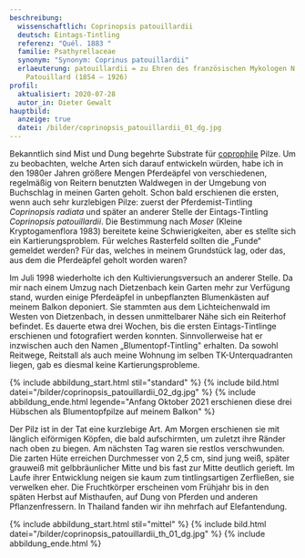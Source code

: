 ```yaml
---
beschreibung:
  wissenschaftlich: Coprinopsis patouillardii
  deutsch: Eintags-Tintling
  referenz: "Quél. 1883 "
  familie: Psathyrellaceae
  synonym: "Synonym: Coprinus patouillardii"
  erlaeuterung: patouillardii = zu Ehren des französischen Mykologen N. T.
    Patouillard (1854 – 1926)
profil:
  aktualisiert: 2020-07-28
  autor_in: Dieter Gewalt
hauptbild:
  anzeige: true
  datei: /bilder/coprinopsis_patouillardii_01_dg.jpg
---
```

Bekanntlich sind Mist und Dung begehrte Substrate für [coprophile](coprophil "Glossar") Pilze. Um zu beobachten, welche Arten sich darauf entwickeln würden, habe ich in den 1980er Jahren größere Mengen Pferdeäpfel von verschiedenen, regelmäßig von Reitern benutzten Waldwegen in der Umgebung von Buchschlag in meinen Garten geholt. Schon bald erschienen die ersten, wenn auch sehr kurzlebigen Pilze: zuerst der Pferdemist-Tintling *Coprinopsis radiata* und später an anderer Stelle der Eintags-Tintling *Coprinopsis patouillardii*. Die Bestimmung nach *Moser* (Kleine Kryptogamenflora 1983) bereitete keine Schwierigkeiten, aber es stellte sich ein Kartierungsproblem. Für welches Rasterfeld sollten die „Funde“ gemeldet werden? Für das, welches in meinem Grundstück lag, oder das, aus dem die Pferdeäpfel geholt worden waren?

Im Juli 1998 wiederholte ich den Kultivierungsversuch an anderer Stelle. Da mir nach einem Umzug nach Dietzenbach kein Garten mehr zur Verfügung stand, wurden einige Pferdeäpfel in unbepflanzten Blumenkästen auf meinem Balkon deponiert. Sie stammten aus dem Lichteichenwald im Westen von Dietzenbach, in dessen unmittelbarer Nähe sich ein Reiterhof befindet. Es dauerte etwa drei Wochen, bis die ersten Eintags-Tintlinge erschienen und fotografiert werden konnten. Sinnvollerweise hat er inzwischen auch den Namen „Blumentopf-Tintling" erhalten. Da sowohl Reitwege, Reitstall als auch meine Wohnung im selben TK-Unterquadranten liegen, gab es diesmal keine Kartierungsprobleme.

{% include abbildung_start.html stil="standard" %}
{% include bild.html datei="/bilder/coprinopsis_patouillardii_02_dg.jpg" %}
{% include abbildung_ende.html legende="Anfang Oktober 2021 erschienen diese drei Hübschen als Blumentopfpilze auf meinem Balkon" %}

Der Pilz ist in der Tat eine kurzlebige Art. Am Morgen erschienen sie mit länglich eiförmigen Köpfen, die bald aufschirmten, um zuletzt ihre Ränder nach oben zu biegen. Am nächsten Tag waren sie restlos verschwunden. Die zarten Hüte erreichen Durchmesser von 2,5 cm, sind jung weiß, später grauweiß mit gelbbräunlicher Mitte und bis fast zur Mitte deutlich gerieft. Im Laufe ihrer Entwicklung neigen sie kaum zum tintlingsartigen Zerfließen, sie verwelken eher. Die Fruchtkörper erscheinen vom Frühjahr bis in den späten Herbst auf Misthaufen, auf Dung von Pferden und anderen Pflanzenfressern. In Thailand fanden wir ihn mehrfach auf Elefantendung.

{% include abbildung_start.html stil="mittel" %}
{% include bild.html datei="/bilder/coprinopsis_patouillardii_th_01_dg.jpg" %}
{% include abbildung_ende.html %}
